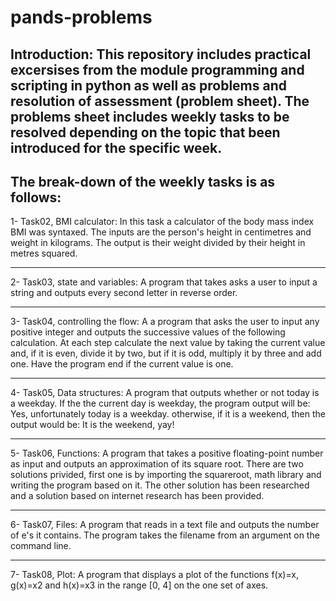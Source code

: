 # pands-problems

Introduction:
This repository includes practical excersises from the module programming and scripting in python as well as problems and resolution of assessment (problem sheet).
The problems sheet includes weekly tasks to be resolved depending on the topic that been introduced for the specific week.
-------------------------------------
The break-down of the weekly tasks is as follows:
-------------------------------------

1- Task02, BMI calculator:
In this task a calculator of the body mass index BMI was syntaxed. The inputs are the person's height in centimetres and weight in kilograms. The output is their weight divided by their height in metres squared. 

--------------------------------------

2- Task03, state and variables:
A program that takes asks a user to input a string and outputs every second letter in reverse order. 

-------------------------------------

3- Task04, controlling the flow:
A  a program that asks the user to input any positive integer and outputs the successive values of the following calculation. At each step calculate the next value by taking the current value and, if it is even, divide it by two, but if it is odd, multiply it by three and add one. Have the program end if the current value is one.

-------------------------------------

4- Task05, Data structures:
A program that outputs whether or not today is a weekday. If the the current day is weekday, the program output will be:
Yes, unfortunately today is a weekday.
otherwise, if it is a weekend, then the output would be:
It is the weekend, yay!

--------------------------------------

5- Task06, Functions:
A program that takes a positive floating-point number as input and outputs an approximation of its square root. There are two solutions privided, first one is by importing the squareroot, math library and writing the program based on it. The other solution has been researched and a solution based on internet research has been provided.

--------------------------------------

6- Task07, Files:
A program that reads in a text file and outputs the number of e's it contains. The program takes the filename from an argument on the command line.

--------------------------------------

7- Task08, Plot:
A  program that displays a plot of the functions f(x)=x, g(x)=x2 and h(x)=x3 in the range [0, 4] on the one set of axes.




